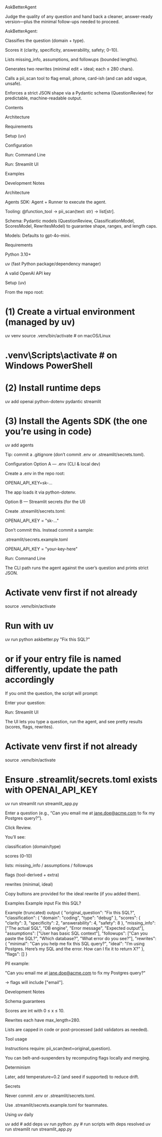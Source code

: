 AskBetterAgent

Judge the quality of any question and hand back a cleaner, answer-ready version—plus the minimal follow-ups needed to proceed.

AskBetterAgent:

Classifies the question (domain + type).

Scores it (clarity, specificity, answerability, safety; 0–10).

Lists missing_info, assumptions, and followups (bounded lengths).

Generates two rewrites (minimal edit + ideal; each ≤ 280 chars).

Calls a pii_scan tool to flag email, phone, card-ish (and can add vague, unsafe).

Enforces a strict JSON shape via a Pydantic schema (QuestionReview) for predictable, machine-readable output.

Contents

Architecture

Requirements

Setup (uv)

Configuration

Run: Command Line

Run: Streamlit UI

Examples

Development Notes

Architecture

Agents SDK: Agent + Runner to execute the agent.

Tooling: @function_tool -> pii_scan(text: str) -> list[str].

Schema: Pydantic models (QuestionReview, ClassificationModel, ScoresModel, RewritesModel) to guarantee shape, ranges, and length caps.

Models: Defaults to gpt-4o-mini.

Requirements

Python 3.10+

uv
 (fast Python package/dependency manager)

A valid OpenAI API key

Setup (uv)

From the repo root:

# (1) Create a virtual environment (managed by uv)
uv venv
source .venv/bin/activate  # on macOS/Linux
# .venv\Scripts\activate   # on Windows PowerShell

# (2) Install runtime deps
uv add openai python-dotenv pydantic streamlit

# (3) Install the Agents SDK (the one you’re using in code)
uv add agents


Tip: commit a .gitignore (don’t commit .env or .streamlit/secrets.toml).

Configuration
Option A — .env (CLI & local dev)

Create a .env in the repo root:

OPENAI_API_KEY=sk-...


The app loads it via python-dotenv.

Option B — Streamlit secrets (for the UI)

Create .streamlit/secrets.toml:

OPENAI_API_KEY = "sk-..."


Don’t commit this. Instead commit a sample:

.streamlit/secrets.example.toml

OPENAI_API_KEY = "your-key-here"

Run: Command Line

The CLI path runs the agent against the user’s question and prints strict JSON.

# Activate venv first if not already
source .venv/bin/activate

# Run with uv
uv run python askbetter.py "Fix this SQL?"
# or if your entry file is named differently, update the path accordingly


If you omit the question, the script will prompt:

Enter your question:

Run: Streamlit UI

The UI lets you type a question, run the agent, and see pretty results (scores, flags, rewrites).

# Activate venv first if not already
source .venv/bin/activate

# Ensure .streamlit/secrets.toml exists with OPENAI_API_KEY
uv run streamlit run streamlit_app.py


Enter a question (e.g., “Can you email me at jane.doe@acme.com
 to fix my Postgres query?”).

Click Review.

You’ll see:

classification (domain/type)

scores (0–10)

lists: missing_info / assumptions / followups

flags (tool-derived + extra)

rewrites (minimal, ideal)

Copy buttons are provided for the ideal rewrite (if you added them).

Examples
Example input
Fix this SQL?

Example (truncated) output
{
  "original_question": "Fix this SQL?",
  "classification": { "domain": "coding", "type": "debug" },
  "scores": { "clarity": 3, "specificity": 2, "answerability": 4, "safety": 8 },
  "missing_info": ["The actual SQL", "DB engine", "Error message", "Expected output"],
  "assumptions": ["User has basic SQL context"],
  "followups": ["Can you paste the SQL?", "Which database?", "What error do you see?"],
  "rewrites": {
    "minimal": "Can you help me fix this SQL query?",
    "ideal": "I’m using Postgres. Here’s my SQL and the error. How can I fix it to return X?"
  },
  "flags": []
}


PII example:

"Can you email me at jane.doe@acme.com to fix my Postgres query?"


→ flags will include ["email"].

Development Notes

Schema guarantees

Scores are int with 0 ≤ x ≤ 10.

Rewrites each have max_length=280.

Lists are capped in code or post-processed (add validators as needed).

Tool usage

Instructions require: pii_scan(text=original_question).

You can belt-and-suspenders by recomputing flags locally and merging.

Determinism

Later, add temperature=0.2 (and seed if supported) to reduce drift.

Secrets

Never commit .env or .streamlit/secrets.toml.

Use .streamlit/secrets.example.toml for teammates.

Using uv daily

uv add <package>            # add deps
uv run python <file>.py     # run scripts with deps resolved
uv run streamlit run streamlit_app.py
